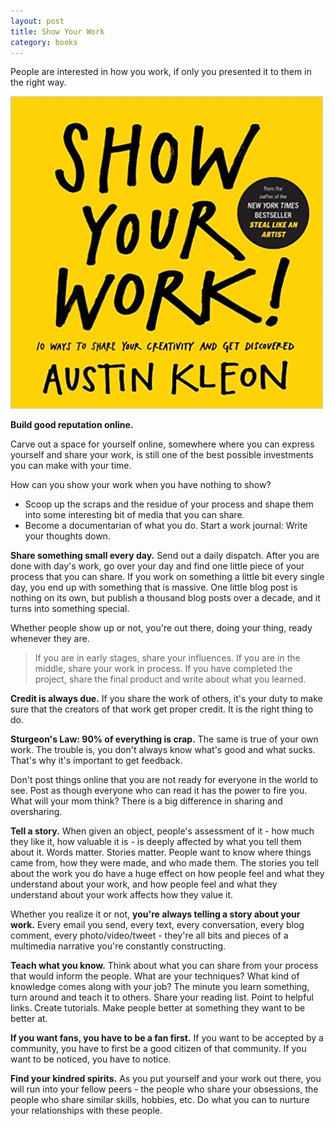 ```yaml
---
layout: post
title: Show Your Work
category: books
---
```


People are interested in how you work, if only you presented it to them in the right way. 

<div class="book centered">
  <a href="../images/books/show_your_work.jpg">
    <img src="../images/books/show_your_work.jpg" alt="Show Your Work">
  </a>
</div>

**Build good reputation online.**

Carve out a space for yourself online, somewhere where you can express yourself and share your work, is still one of the best possible investments you can make with your time. 

How can you show your work when you have nothing to show? 

- Scoop up the scraps and the residue of your process and shape them into some interesting bit of media that you can share. 
- Become a documentarian of what you do. Start a work journal: Write your thoughts down. 

**Share something small every day.** Send out a daily dispatch. After you are done with day's work, go over your day and find one little piece of your process that you can share. If you work on something a little bit every single day, you end up with something that is massive. One little blog post is nothing on its own, but publish a thousand blog posts over a decade, and it turns into something special.

Whether people show up or not, you're out there, doing your thing, ready whenever they are.  

> If you are in early stages, share your influences. If you are in the middle, share your work in process. If you have completed the project, share the final product and write about what you learned. 

**Credit is always due.** If you share the work of others, it's your duty to make sure that the creators of that work get proper credit. It is the right thing to do. 

**Sturgeon's Law: 90% of everything is crap.** The same is true of your own work. The trouble is, you don't always know what's good and what sucks. That's why it's important to get feedback. 

Don't post things online that you are not ready for everyone in the world to see. Post as though everyone who can read it has the power to fire you. What will your mom think? There is a big difference in sharing and oversharing. 

**Tell a story.** When given an object, people's assessment of it - how much they like it, how valuable it is - is deeply affected by what you tell them about it. Words matter. Stories matter. People want to know where things came from, how they were made, and who made them. The stories you tell about the work you do have a huge effect on how people feel and what they understand about your work, and how people feel and what they understand about your work affects how they value it. 

Whether you realize it or not, **you're always telling a story about your work.** Every email you send, every text, every conversation, every blog comment, every photo/video/tweet - they're all bits and pieces of a multimedia narrative you're constantly constructing. 

**Teach what you know.** Think about what you can share from your process that would inform the people. What are your techniques? What kind of knowledge comes along with your job? The minute you learn something, turn around and teach it to others. Share your reading list. Point to helpful links. Create tutorials. Make people better at something they want to be better at. 

**If you want fans, you have to be a fan first.** If you want to be accepted by a community, you have to first be a good citizen of that community. If you want to be noticed, you have to notice. 

**Find your kindred spirits.** As you put yourself and your work out there, you will run into your fellow peers - the people who share your obsessions, the people who share similar skills, hobbies, etc. Do what you can to nurture your relationships with these people.